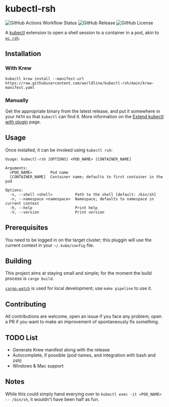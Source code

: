 # kubectl-rsh

![GitHub Actions Workflow Status](https://img.shields.io/github/actions/workflow/status/worldline/kubectl-rsh/main.yml)
![GitHub Release](https://img.shields.io/github/v/release/worldline/kubectl-rsh)
![GitHub License](https://img.shields.io/github/license/worldline/kubectl-rsh)

A [kubectl](https://github.com/kubernetes/kubectl) extension to open a shell session to a container in a pod, akin to [`oc rsh`](https://github.com/openshift/oc).

## Installation

### With Krew

```
kubectl krew install --manifest-url https://raw.githubusercontent.com/worldline/kubectl-rsh/main/krew-manifest.yaml
```

### Manually

Get the appropriate binary from the latest release, and put it somewhere in your `PATH` so that `kubectl` can find it. More information on the [Extend kubectl with plugin](https://kubernetes.io/docs/tasks/extend-kubectl/kubectl-plugins/) page.

## Usage

Once installed, it can be invoked using `kubectl rsh`:

```
Usage: kubectl-rsh [OPTIONS] <POD_NAME> [CONTAINER_NAME]

Arguments:
  <POD_NAME>        Pod name
  [CONTAINER_NAME]  Container name; defaults to first container in the pod

Options:
  -s, --shell <shell>          Path to the shell [default: /bin/sh]
  -n, --namespace <namespace>  Namespace; defaults to namespace in current context
  -h, --help                   Print help
  -V, --version                Print version
```

## Prerequisites

You need to be logged in on the target cluster; this pluggin will use the current context in your `~/.kube/config` file.

## Building

This project aims at staying small and simple; for the moment the build process is `cargo build`.

[`cargo-watch`](https://github.com/watchexec/cargo-watch) is used for local development; use `make pipeline` to use it.

## Contributing

All contributions are welcome, open an issue if you face any problem; open a PR if you want to make an improvement of spontaneously fix something.

## TODO List

- Generate Krew manifest along with the release
- Autocomplete, if possible (pod names, and integration with bash and zsh)
- Windows & Mac support

## Notes

While this could simply hand everying over to `kubectl exec -it <POD_NAME> -- /bin/sh`, it wouldn't have been half as fun.
